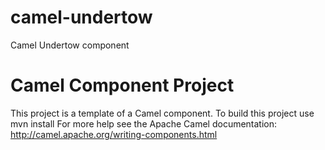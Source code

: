 # camel-undertow
Camel Undertow component

Camel Component Project
=======================
This project is a template of a Camel component.
To build this project use
mvn install
For more help see the Apache Camel documentation:
http://camel.apache.org/writing-components.html
